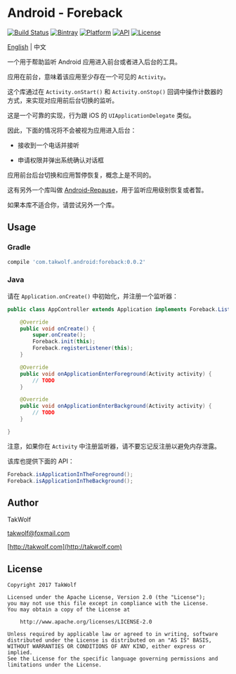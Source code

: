 # Android - Foreback #

[![Build Status](https://travis-ci.org/TakWolf/Android-Foreback.svg?branch=master)](https://travis-ci.org/TakWolf/Android-Foreback)
[![Bintray](https://img.shields.io/bintray/v/takwolf/maven/Android-Foreback.svg)](https://bintray.com/takwolf/maven/Android-Foreback/_latestVersion)
[![Platform](https://img.shields.io/badge/platform-Android-green.svg)](https://www.android.com)
[![API](https://img.shields.io/badge/API-14%2B-brightgreen.svg)](https://android-arsenal.com/api?level=14)
[![License](https://img.shields.io/github/license/TakWolf/Android-Foreback.svg)](http://www.apache.org/licenses/LICENSE-2.0)

[English](README.md) | 中文

一个用于帮助监听 Android 应用进入前台或者进入后台的工具。

应用在前台，意味着该应用至少存在一个可见的 `Activity`。

这个库通过在 `Activity.onStart()` 和 `Activity.onStop()` 回调中操作计数器的方式，来实现对应用前后台切换的监听。

这是一个可靠的实现，行为跟 iOS 的 `UIApplicationDelegate` 类似。

因此，下面的情况将不会被视为应用进入后台：

- 接收到一个电话并接听

- 申请权限并弹出系统确认对话框

应用前台后台切换和应用暂停恢复，概念上是不同的。

这有另外一个库叫做 [Android-Repause](https://github.com/TakWolf/Android-Repause)，用于监听应用级别恢复或者暂。

如果本库不适合你，请尝试另外一个库。

## Usage ##

### Gradle ###

``` gradle
compile 'com.takwolf.android:foreback:0.0.2'
```

### Java ###

请在 `Application.onCreate()` 中初始化，并注册一个监听器：

``` java
public class AppController extends Application implements Foreback.Listener {

    @Override
    public void onCreate() {
        super.onCreate();
        Foreback.init(this);
        Foreback.registerListener(this);
    }

    @Override
    public void onApplicationEnterForeground(Activity activity) {
        // TODO
    }

    @Override
    public void onApplicationEnterBackground(Activity activity) {
        // TODO
    }

}
```

注意，如果你在 `Activity` 中注册监听器，请不要忘记反注册以避免内存泄露。

该库也提供下面的 API：

``` java
Foreback.isApplicationInTheForeground();
Foreback.isApplicationInTheBackground();
```

## Author ##

TakWolf

[takwolf@foxmail.com](mailto:takwolf@foxmail.com)

[http://takwolf.com](http://takwolf.com)

## License ##

```
Copyright 2017 TakWolf

Licensed under the Apache License, Version 2.0 (the "License");
you may not use this file except in compliance with the License.
You may obtain a copy of the License at

    http://www.apache.org/licenses/LICENSE-2.0

Unless required by applicable law or agreed to in writing, software
distributed under the License is distributed on an "AS IS" BASIS,
WITHOUT WARRANTIES OR CONDITIONS OF ANY KIND, either express or implied.
See the License for the specific language governing permissions and
limitations under the License.
```
